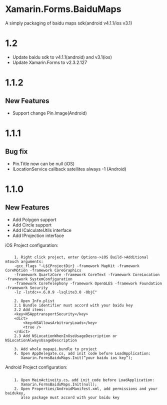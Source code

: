 # Xamarin.Forms.BaiduMaps
A simply packaging of baidu maps sdk(android v4.1.1/ios v3.1)

# 1.2
* Update baidu sdk to v4.1.1(android) and v3.1(ios)
* Update Xamarin.Forms to v2.3.2.127

# 1.1.2

## New Features

* Support change Pin.Image(Android)

# 1.1.1

## Bug fix

* Pin.Title now can be null (iOS)
* ILocationService callback satellites always -1 (Android)

# 1.1.0

## New Features

* Add Polygon support
* Add Circle support
* Add ICalculateUtils interface
* Add IProjection interface

iOS Project configuration:
###
        1. Right click project, enter Options->iOS Build->Additional mtouch arguments:  
        -gcc_flags "-L${ProjectDir} -framework MapKit -framework CoreMotion -framework CoreGraphics
        -framework QuartzCore -framework CoreText -framework CoreLocation -framework SystemConfiguration  
        -framework CoreTelephony -framework OpenGLES -framework Foundation -framework Security  
        -lz -lstdc++.6.0.9 -lsqlite3.0 -ObjC"

        2. Open Info.plist
        2.1 Bundle identifier must accord with your baidu key
        2.2 Add items:
        <key>NSApptransportSecurity</key>
        <dict>
            <key>NSAllowsArbitraryLoads</key>
            <true />
        </dict>
        2.3 Add NSLocationWhenInUseUsageDescription or NSLocationAlwaysUsageDescription

        3. Add whole mapapi.bundle to project
        4. Open AppDelegate.cs, add init code before LoadApplication:  
           Xamarin.FormsBaiduMaps.Init(“your baidu ios key”);

Android Project configuration:
###
        1. Open MainActiveity.cs，add init code before LoadApplication:  
           Xamarin.FormsBaiduMaps.Init(null);
        2. Open Properties/AndroidManifest.xml, add permissions and your baidukey,  
           also package must accord with your baidu key
